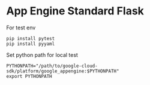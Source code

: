 # App Engine Standard Flask

For test env

```
pip install pytest
pip install pyyaml
```

Set python path for local test

```
PYTHONPATH="/path/to/google-cloud-sdk/platform/google_appengine:$PYTHONPATH"
export PYTHONPATH
```